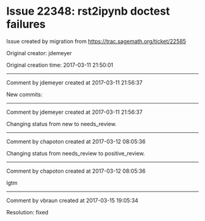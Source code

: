 # Issue 22348: rst2ipynb doctest failures

Issue created by migration from https://trac.sagemath.org/ticket/22585

Original creator: jdemeyer

Original creation time: 2017-03-11 21:50:01




---

Comment by jdemeyer created at 2017-03-11 21:56:37

New commits:


---

Comment by jdemeyer created at 2017-03-11 21:56:37

Changing status from new to needs_review.


---

Comment by chapoton created at 2017-03-12 08:05:36

Changing status from needs_review to positive_review.


---

Comment by chapoton created at 2017-03-12 08:05:36

lgtm


---

Comment by vbraun created at 2017-03-15 19:05:34

Resolution: fixed
